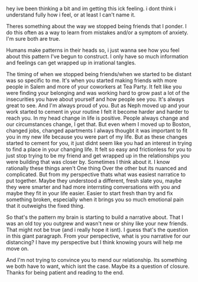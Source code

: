 hey ive been thinking a bit and im getting this ick feeling. i dont think i understand fully how i feel, or at least I can't name it.

Theres something about the way we stopped being friends that I ponder. I do this often as a way to learn from mistakes and/or a symptom of anxiety. I'm sure both are true.

Humans make patterns in their heads so, i just wanna see how you feel about this pattern I've begun to construct. I only have so much information and feelings can get wrapped up in irrational tangles.

The timing of when we stopped being friends/when we started to be distant was so specific to me. It's when you started making friends with more people in Salem and more of your coworkers at Tea Party.
It felt like you were finding your belonging and was working hard to grow past a lot of the insecurities you have about yourself and how people see you.
It's always great to see. And I'm always proud of you. But as Neph moved up and your work started to cement in your routine I felt it become harder and harder to reach you. 
In my head change in life is positive. People always change and our circumstances change, I get that. But even whem I moved up to Boston, changed jobs, changed apartments I always thougbt it was important to fit you in my new life because you were part of my life. But as these changes started to cement for you, it just didnt seem like you had an interest in trying to find a place in your changing life. It felt so easy and frictionless for you to just stop trying to be my friend and get wrapped up in the relationships you were building that was closer by. Sometimes I think about it. I know rationally these things aren't One thing Over the other but its nuanced and complicated. But from my perspective thats what was easiest narratice to put together. Maybe they understood a different, fresh slate you, maybe they were smarter and had more interrsting conversations with you and maybe they fit in your life easier. Easier to start fresh than try and fix something broken, especially when it brings you so much emotional pain that it outweighs the fixed thing.

So that's the pattern my brain is starting to build a narrative about. That I was an old toy you outgrew and wasn't new or shiny like your new friends. That might not be true (and i really hope it isnt). I guess that's the question in this giant paragraph. From your perspective, what is you narrative for our distancing? I have my perspective but I think knowing yours will help me move on.

And I'm not trying to convince you to mend our relationship. Its something we both have to want, which isnt the case. Maybe its a question of closure. Thanks for being patient and reading to the end. 

